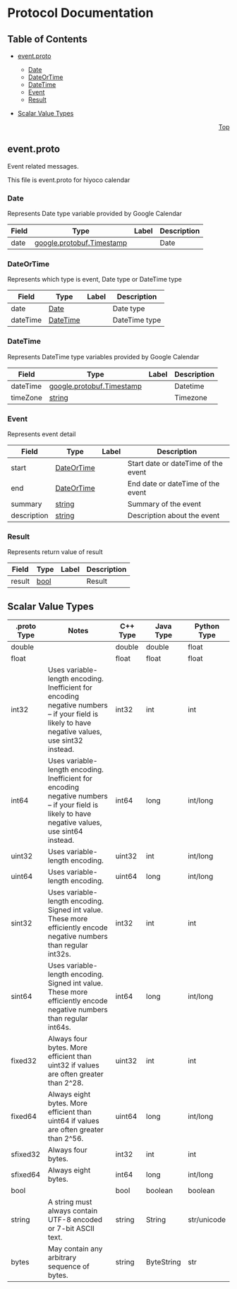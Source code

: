 # Protocol Documentation
<a name="top"/>

## Table of Contents

- [event.proto](#event.proto)
    - [Date](#camome.calendar.Date)
    - [DateOrTime](#camome.calendar.DateOrTime)
    - [DateTime](#camome.calendar.DateTime)
    - [Event](#camome.calendar.Event)
    - [Result](#camome.calendar.Result)
  
  
  
  

- [Scalar Value Types](#scalar-value-types)



<a name="event.proto"/>
<p align="right"><a href="#top">Top</a></p>

## event.proto
Event related messages.

This file is event.proto for hiyoco calendar


<a name="camome.calendar.Date"/>

### Date
Represents Date type variable provided by Google Calendar


| Field | Type | Label | Description |
| ----- | ---- | ----- | ----------- |
| date | [google.protobuf.Timestamp](#google.protobuf.Timestamp) |  | Date |






<a name="camome.calendar.DateOrTime"/>

### DateOrTime
Represents which type is event, Date type or DateTime type


| Field | Type | Label | Description |
| ----- | ---- | ----- | ----------- |
| date | [Date](#camome.calendar.Date) |  | Date type |
| dateTime | [DateTime](#camome.calendar.DateTime) |  | DateTime type |






<a name="camome.calendar.DateTime"/>

### DateTime
Represents DateTime type variables provided by Google Calendar


| Field | Type | Label | Description |
| ----- | ---- | ----- | ----------- |
| dateTime | [google.protobuf.Timestamp](#google.protobuf.Timestamp) |  | Datetime |
| timeZone | [string](#string) |  | Timezone |






<a name="camome.calendar.Event"/>

### Event
Represents event detail


| Field | Type | Label | Description |
| ----- | ---- | ----- | ----------- |
| start | [DateOrTime](#camome.calendar.DateOrTime) |  | Start date or dateTime of the event |
| end | [DateOrTime](#camome.calendar.DateOrTime) |  | End date or dateTime of the event |
| summary | [string](#string) |  | Summary of the event |
| description | [string](#string) |  | Description about the event |






<a name="camome.calendar.Result"/>

### Result
Represents return value of result


| Field | Type | Label | Description |
| ----- | ---- | ----- | ----------- |
| result | [bool](#bool) |  | Result |





 

 

 

 



## Scalar Value Types

| .proto Type | Notes | C++ Type | Java Type | Python Type |
| ----------- | ----- | -------- | --------- | ----------- |
| <a name="double" /> double |  | double | double | float |
| <a name="float" /> float |  | float | float | float |
| <a name="int32" /> int32 | Uses variable-length encoding. Inefficient for encoding negative numbers – if your field is likely to have negative values, use sint32 instead. | int32 | int | int |
| <a name="int64" /> int64 | Uses variable-length encoding. Inefficient for encoding negative numbers – if your field is likely to have negative values, use sint64 instead. | int64 | long | int/long |
| <a name="uint32" /> uint32 | Uses variable-length encoding. | uint32 | int | int/long |
| <a name="uint64" /> uint64 | Uses variable-length encoding. | uint64 | long | int/long |
| <a name="sint32" /> sint32 | Uses variable-length encoding. Signed int value. These more efficiently encode negative numbers than regular int32s. | int32 | int | int |
| <a name="sint64" /> sint64 | Uses variable-length encoding. Signed int value. These more efficiently encode negative numbers than regular int64s. | int64 | long | int/long |
| <a name="fixed32" /> fixed32 | Always four bytes. More efficient than uint32 if values are often greater than 2^28. | uint32 | int | int |
| <a name="fixed64" /> fixed64 | Always eight bytes. More efficient than uint64 if values are often greater than 2^56. | uint64 | long | int/long |
| <a name="sfixed32" /> sfixed32 | Always four bytes. | int32 | int | int |
| <a name="sfixed64" /> sfixed64 | Always eight bytes. | int64 | long | int/long |
| <a name="bool" /> bool |  | bool | boolean | boolean |
| <a name="string" /> string | A string must always contain UTF-8 encoded or 7-bit ASCII text. | string | String | str/unicode |
| <a name="bytes" /> bytes | May contain any arbitrary sequence of bytes. | string | ByteString | str |

